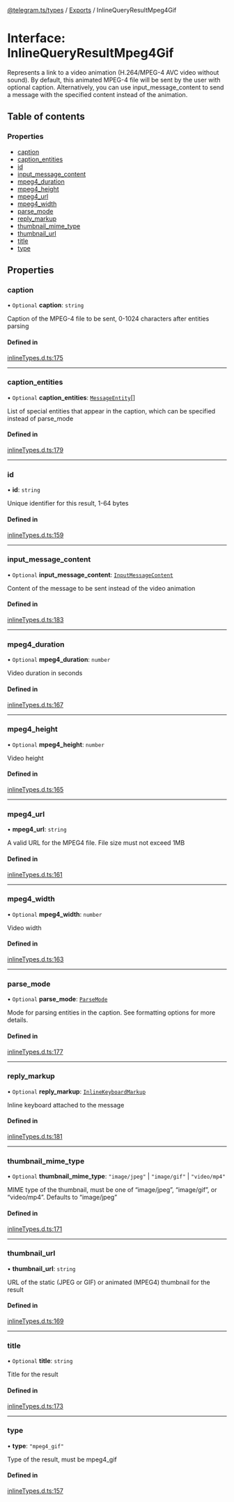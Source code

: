 [@telegram.ts/types](../README.md) / [Exports](../modules.md) / InlineQueryResultMpeg4Gif

# Interface: InlineQueryResultMpeg4Gif

Represents a link to a video animation (H.264/MPEG-4 AVC video without sound). By default, this animated MPEG-4 file will be sent by the user with optional caption. Alternatively, you can use input_message_content to send a message with the specified content instead of the animation.

## Table of contents

### Properties

- [caption](InlineQueryResultMpeg4Gif.md#caption)
- [caption\_entities](InlineQueryResultMpeg4Gif.md#caption_entities)
- [id](InlineQueryResultMpeg4Gif.md#id)
- [input\_message\_content](InlineQueryResultMpeg4Gif.md#input_message_content)
- [mpeg4\_duration](InlineQueryResultMpeg4Gif.md#mpeg4_duration)
- [mpeg4\_height](InlineQueryResultMpeg4Gif.md#mpeg4_height)
- [mpeg4\_url](InlineQueryResultMpeg4Gif.md#mpeg4_url)
- [mpeg4\_width](InlineQueryResultMpeg4Gif.md#mpeg4_width)
- [parse\_mode](InlineQueryResultMpeg4Gif.md#parse_mode)
- [reply\_markup](InlineQueryResultMpeg4Gif.md#reply_markup)
- [thumbnail\_mime\_type](InlineQueryResultMpeg4Gif.md#thumbnail_mime_type)
- [thumbnail\_url](InlineQueryResultMpeg4Gif.md#thumbnail_url)
- [title](InlineQueryResultMpeg4Gif.md#title)
- [type](InlineQueryResultMpeg4Gif.md#type)

## Properties

### caption

• `Optional` **caption**: `string`

Caption of the MPEG-4 file to be sent, 0-1024 characters after entities parsing

#### Defined in

[inlineTypes.d.ts:175](https://github.com/telegramsjs/types/blob/d08200f/src/inlineTypes.d.ts#L175)

___

### caption\_entities

• `Optional` **caption\_entities**: [`MessageEntity`](../modules.md#messageentity)[]

List of special entities that appear in the caption, which can be specified instead of parse_mode

#### Defined in

[inlineTypes.d.ts:179](https://github.com/telegramsjs/types/blob/d08200f/src/inlineTypes.d.ts#L179)

___

### id

• **id**: `string`

Unique identifier for this result, 1-64 bytes

#### Defined in

[inlineTypes.d.ts:159](https://github.com/telegramsjs/types/blob/d08200f/src/inlineTypes.d.ts#L159)

___

### input\_message\_content

• `Optional` **input\_message\_content**: [`InputMessageContent`](../modules.md#inputmessagecontent)

Content of the message to be sent instead of the video animation

#### Defined in

[inlineTypes.d.ts:183](https://github.com/telegramsjs/types/blob/d08200f/src/inlineTypes.d.ts#L183)

___

### mpeg4\_duration

• `Optional` **mpeg4\_duration**: `number`

Video duration in seconds

#### Defined in

[inlineTypes.d.ts:167](https://github.com/telegramsjs/types/blob/d08200f/src/inlineTypes.d.ts#L167)

___

### mpeg4\_height

• `Optional` **mpeg4\_height**: `number`

Video height

#### Defined in

[inlineTypes.d.ts:165](https://github.com/telegramsjs/types/blob/d08200f/src/inlineTypes.d.ts#L165)

___

### mpeg4\_url

• **mpeg4\_url**: `string`

A valid URL for the MPEG4 file. File size must not exceed 1MB

#### Defined in

[inlineTypes.d.ts:161](https://github.com/telegramsjs/types/blob/d08200f/src/inlineTypes.d.ts#L161)

___

### mpeg4\_width

• `Optional` **mpeg4\_width**: `number`

Video width

#### Defined in

[inlineTypes.d.ts:163](https://github.com/telegramsjs/types/blob/d08200f/src/inlineTypes.d.ts#L163)

___

### parse\_mode

• `Optional` **parse\_mode**: [`ParseMode`](../modules.md#parsemode)

Mode for parsing entities in the caption. See formatting options for more details.

#### Defined in

[inlineTypes.d.ts:177](https://github.com/telegramsjs/types/blob/d08200f/src/inlineTypes.d.ts#L177)

___

### reply\_markup

• `Optional` **reply\_markup**: [`InlineKeyboardMarkup`](InlineKeyboardMarkup.md)

Inline keyboard attached to the message

#### Defined in

[inlineTypes.d.ts:181](https://github.com/telegramsjs/types/blob/d08200f/src/inlineTypes.d.ts#L181)

___

### thumbnail\_mime\_type

• `Optional` **thumbnail\_mime\_type**: ``"image/jpeg"`` \| ``"image/gif"`` \| ``"video/mp4"``

MIME type of the thumbnail, must be one of “image/jpeg”, “image/gif”, or “video/mp4”. Defaults to “image/jpeg”

#### Defined in

[inlineTypes.d.ts:171](https://github.com/telegramsjs/types/blob/d08200f/src/inlineTypes.d.ts#L171)

___

### thumbnail\_url

• **thumbnail\_url**: `string`

URL of the static (JPEG or GIF) or animated (MPEG4) thumbnail for the result

#### Defined in

[inlineTypes.d.ts:169](https://github.com/telegramsjs/types/blob/d08200f/src/inlineTypes.d.ts#L169)

___

### title

• `Optional` **title**: `string`

Title for the result

#### Defined in

[inlineTypes.d.ts:173](https://github.com/telegramsjs/types/blob/d08200f/src/inlineTypes.d.ts#L173)

___

### type

• **type**: ``"mpeg4_gif"``

Type of the result, must be mpeg4_gif

#### Defined in

[inlineTypes.d.ts:157](https://github.com/telegramsjs/types/blob/d08200f/src/inlineTypes.d.ts#L157)
